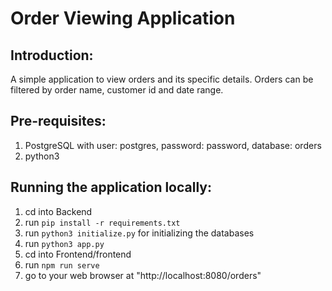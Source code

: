 # Order Viewing Application

## Introduction:

A simple application to view orders and its specific details.
Orders can be filtered by order name, customer id and date range.  
## Pre-requisites:

1. PostgreSQL with user: postgres, password: password, database: orders
2. python3

## Running the application locally:

1. cd into Backend
2. run `pip install -r requirements.txt`
3. run `python3 initialize.py` for initializing the databases
4. run `python3 app.py`
5. cd into Frontend/frontend
6. run `npm run serve`
7. go to your web browser at "http://localhost:8080/orders"

